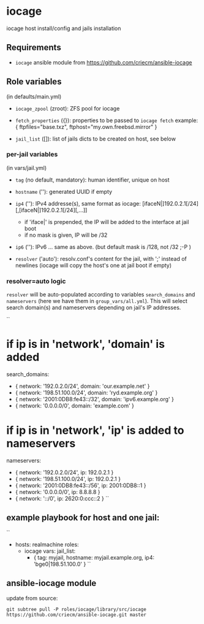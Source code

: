 # iocage

iocage host install/config and jails installation

## Requirements

* `iocage` ansible module from https://github.com/criecm/ansible-iocage

## Role variables

(in defaults/main.yml)

* `iocage_zpool` (zroot): ZFS pool for iocage

* `fetch_properties` ({}): properties to be passed to `iocage fetch`
  example: { ftpfiles="base.txz", ftphost="my.own.freebsd.mirror" }

* `jail_list` ([]): list of jails dicts to be created on host, see below

### per-jail variables

(in vars/jail.yml)

* `tag` (no default, mandatory): human identifier, unique on host

* `hostname` (''): generated UUID if empty

* `ip4` (''): IPv4 addresse(s), same format as iocage: [ifaceN|]192.0.2.1[/24][,[ifaceN|]192.0.2.1[/24][,…]]
  * if 'iface|' is prepended, the IP will be added to the interface at jail boot
  * if no mask is given, IP will be /32

* `ip6` (''): IPv6 … same as above. (but default mask is /128, not /32 ;-P )

* `resolver` ('auto'): resolv.conf's content for the jail, with ';' instead of newlines
  (iocage will copy the host's one at jail boot if empty)

### resolver=auto logic

`resolver` will be auto-populated according to variables `search_domains` and `nameservers`
(here we have them in `group_vars/all.yml`). This will select search domain(s) and nameservers
 depending on jail's IP addresses.

``
# if ip is in 'network', 'domain' is added
search_domains:
  - { network: '192.0.2.0/24', domain: 'our.example.net' }
  - { network: '198.51.100.0/24', domain: 'ryd.example.org' }
  - { network: '2001:0DB8:fe43::/32', domain: 'ipv6.example.org' }
  - { network: '0.0.0.0/0', domain: 'example.com' }

# if ip is in 'network', 'ip' is added to nameservers
nameservers:
  - { network: '192.0.2.0/24', ip: 192.0.2.1 }
  - { network: '198.51.100.0/24', ip: 192.0.2.1 }
  - { network: '2001:0DB8:fe43::/56', ip: 2001:0DB8::1 }
  - { network: '0.0.0.0/0', ip: 8.8.8.8 }
  - { network: '::/0', ip: 2620:0:ccc::2 }
``

## example playbook for host and one jail:

``
- hosts: realmachine
  roles:
    - iocage
  vars:
    jail_list:
      - { tag: myjail, hostname: myjail.example.org, ip4: 'bge0|198.51.100.0' }
``

## ansible-iocage module
update from source:

`git subtree pull -P roles/iocage/library/src/iocage https://github.com/criecm/ansible-iocage.git master`
